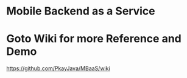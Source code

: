 # Mobile Backend as a Service

# Goto Wiki for more Reference and Demo
https://github.com/PkayJava/MBaaS/wiki
